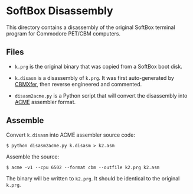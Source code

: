 # SoftBox Disassembly

This directory contains a disassembly of the original SoftBox
terminal program for Commodore PET/CBM computers.

## Files

 - `k.prg` is the original binary that was copied from a SoftBox boot disk.

 - `k.disasm` is a disassembly of `k.prg`.  It was first auto-generated by
   [CBMXfer](http://www.6502.org/users/sjgray/software/cbmxfer/cbmxfer.html),
   then reverse engineered and commented.

 - `disasm2acme.py` is a Python script that will convert the disassembly
   into [ACME](http://www.esw-heim.tu-clausthal.de/~marco/smorbrod/acme/)
   assembler format.

## Assemble

Convert `k.disasm` into ACME assembler source code:

    $ python disasm2acme.py k.disasm > k2.asm

Assemble the source:

    $ acme -v1 --cpu 6502 --format cbm --outfile k2.prg k2.asm

The binary will be written to ``k2.prg``.  It should be identical to the
original ``k.prg``.
